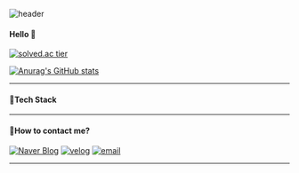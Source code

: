 ![header](https://capsule-render.vercel.app/api?type=rounded&color=gradient&height=200&section=header&text=Seoin&fontSize=90&animation=scaleIn)

#### Hello 👋 

[![solved.ac tier](http://mazassumnida.wtf/api/generate_badge?boj=kinetic27)](https://solved.ac/tjdls111)
   
[![Anurag's GitHub stats](https://github-readme-stats.vercel.app/api?username=tjdls111)](https://github.com/anuraghazra/github-readme-stats)
***
#### 🍊Tech Stack

***
#### 🍒How to contact me?
  [![Naver Blog](https://img.shields.io/badge/NaverBlog-03C75A?style=flat-square&logo=naver&logoColor=white&link=https://blog.naver.com/tjdls111)](https://blog.naver.com/tjdls111)
  [![velog](https://img.shields.io/badge/Velog-15C39A?style=flat-square&&link=https://velog.io/@tjdls111)](https://velog.io/@tjdls111)
   [![email](https://img.shields.io/badge/NaverEmail-03C75A?style=flat-square&logo=naver&logoColor=white&link=tjdls111@naver.com)](tjdls111@naver.com)    
***
 
